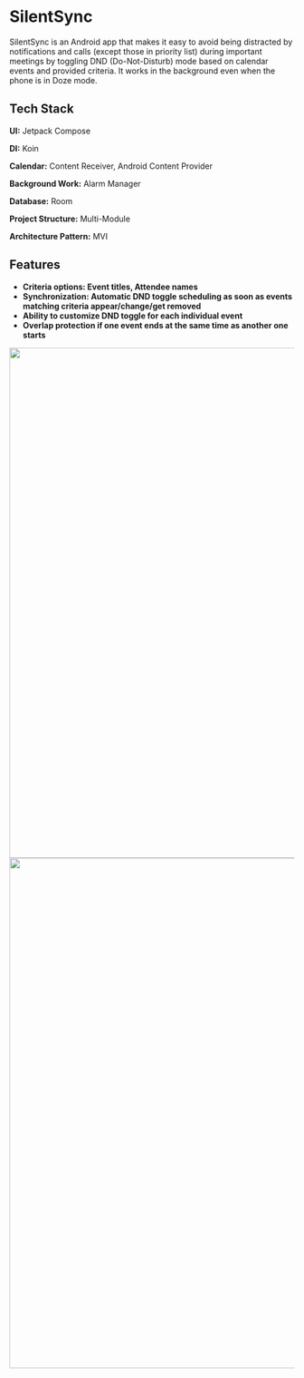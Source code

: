 # SilentSync
SilentSync is an Android app that makes it easy to avoid being distracted by notifications and calls (except those in priority list) during important meetings by toggling DND (Do-Not-Disturb) mode based on calendar events and provided criteria. It works in the background even when the phone is in Doze mode.


## Tech Stack

**UI:** Jetpack Compose

**DI:** Koin

**Calendar:** Content Receiver, Android Content Provider

**Background Work:** Alarm Manager

**Database:** Room

**Project Structure:** Multi-Module

**Architecture Pattern:** MVI

## Features
- **Criteria options: Event titles, Attendee names**
- **Synchronization: Automatic DND toggle scheduling as soon as events matching criteria appear/change/get removed**
- **Ability to customize DND toggle for each individual event**
- **Overlap protection if one event ends at the same time as another one starts**

<img src = "https://github.com/user-attachments/assets/50931e9c-3379-4364-8b0b-4b771ea95f91" height="900">

<img src = "https://github.com/user-attachments/assets/2bb36356-617b-4e10-8e2d-2f68af8940b7" height="900">


